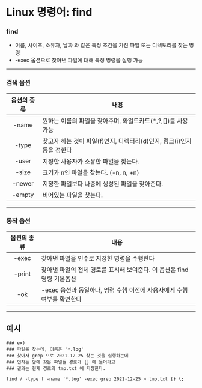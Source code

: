 # Linux 명령어: find

### find
- 이름, 사이즈, 소유자, 날짜 와 같은 특정 조건을 가진 파일 또는 디렉토리를 찾는 명령
- -exec 옵션으로 찾아낸 파일에 대해 특정 명령을 실행 가능
---
### 검색 옵션
|옵션의 종류|내용 |
|:---:|---|
|-name|원하는 이름의 파일을 찾아주며, 와일드카드(*,?,[])를 사용 가능|
|-type|찾고자 하는 것이 파일(f)인지, 디렉터리(d)인지, 링크(i)인지 등을 정한다|
|-user|지정한 사용자가 소유한 파일을 찾는다.|
|-size|크기가 n인 파일을 찾는다. (-n, n, +n)|
|-newer|지정한 파일보다 나중에 생성된 파일을 찾아준다.|
|-empty|비어있는 파일을 찾는다.|
---
### 동작 옵션
|옵션의 종류|내용|
|:---:|---|
| -exec |찾아낸 파일을 인수로 지정한 명령을 수행한다|
| -print |찾아낸 파일의 전체 경로를 표시해 보여준다. 이 옵션은 find 명령 기본옵션|
| -ok |-exec 옵션과 동일하나, 명령 수행 이전에 사용자에게 수행 여부를 확인한다|
---
## 예시
~~~shell
### ex)
### 파일을 찾는데, 이름은 '*.log'
### 찾아서 grep 으로 2021-12-25 찾는 것을 실행하는데
### 인자는 앞에 찾은 파일들 경로가 {} 에 들어가고
### 결과는 현재 경로의 tmp.txt 에 저장한다.

find / -type f -name '*.log' -exec grep 2021-12-25 > tmp.txt {} \;
~~~